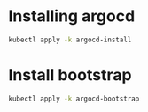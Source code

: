 # Installing argocd

```bash
kubectl apply -k argocd-install
```

# Install bootstrap

```bash
kubectl apply -k argocd-bootstrap
```